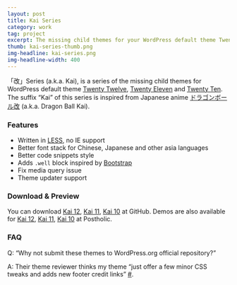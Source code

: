 ```yaml
---
layout: post
title: Kai Series
category: work
tag: project
excerpt: The missing child themes for your WordPress default theme Twenty Twelve, Twenty Eleven and Twenty Ten
thumb: kai-series-thumb.png
img-headline: kai-series.png
img-headline-width: 400
---
```


<div class=txt>
  <p class=margin-fix>「改」Series (a.k.a. Kai), is a series of the missing child themes for WordPress default theme <a href="http://wordpress.org/extend/themes/twentytwelve">Twenty Twelve</a>, <a href="http://wordpress.org/extend/themes/twentyeleven">Twenty Eleven</a> and <a href="http://wordpress.org/extend/themes/twentyten">Twenty Ten</a>. The suffix “Kai” of this series is inspired from Japanese anime <a href="http://www.toei-anim.co.jp/tv/dragon_kai/">ドラゴンボール改</a> (a.k.a. Dragon Ball Kai).</p>

  <h3>Features</h3>
  <ul>
    <li>Written in <a href="http://lesscss.org/">LESS</a>, no IE support</li>
    <li>Better font stack for Chinese, Japanese and other asia languages</li>
    <li>Better code snippets style</li>
    <li>Adds <code>.well</code> block inspired by <a href="http://getbootstrap.com/">Bootstrap</a></li>
    <li>Fix media query issue</li>
    <li>Theme updater support</li>
  </ul>

  <h3>Download &amp; Preview</h3>
	<p>You can download
  <a href="https://github.com/sparanoid/kai-12">Kai 12</a>,
  <a href="https://github.com/sparanoid/kai-11">Kai 11</a>,
  <a href="https://github.com/sparanoid/kai-10">Kai 10</a> at GitHub. Demos are also available for
  <a href="http://postholic.com/kai-12-demo">Kai 12</a>,
  <a href="http://postholic.com/kai-11-demo">Kai 11</a>,
  <a href="http://postholic.com/kai-10-demo">Kai 10</a> at Postholic.</p>

  <h3>FAQ</h3>
	<p>Q: “Why not submit these themes to WordPress.org official repository?”</p>
	<p>A: Their theme reviewer thinks my theme “just offer a few minor CSS tweaks and adds new footer credit links” <a href="http://themes.trac.wordpress.org/ticket/10728">#</a>.</p>
</div>